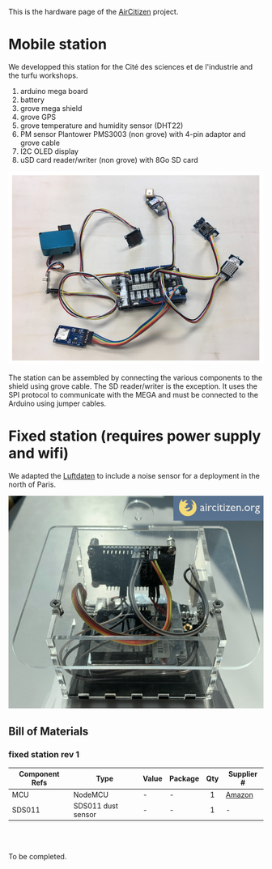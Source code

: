 <!---just a comment --->

This is the hardware page of the [AirCitizen](http://www.aircitizen.org) project. 

#  Mobile station

We developped this station for the Cité des sciences et de l'industrie and the turfu workshops.

1. arduino mega board
2. battery
3. grove mega shield
4. grove GPS
5. grove temperature and humidity sensor (DHT22)
6. PM sensor Plantower PMS3003 (non grove) with 4-pin adaptor and grove cable
7. I2C OLED display
8. uSD card reader/writer (non grove) with 8Go SD card

<p align="center">
	<img src="../photos/aircitizen-CN2-inside.png" width="600">
</p>

The station can be assembled by connecting the various components to the shield using grove cable. The SD reader/writer is the exception. It uses the SPI protocol to communicate with the MEGA and must be connected to the Arduino using jumper cables.

# Fixed station (requires power supply and wifi)

We adapted the [Luftdaten](https://luftdaten.info/) to include a noise sensor for a deployment in the north of Paris. 

<p align="center">
	<img src="../photos/aircitizen-station-fixe.png" width="600">
</p>


## Bill of Materials
### fixed station rev 1

Component Refs | Type            | Value      | Package | Qty | Supplier #
-------------- | --------------- | ---------- | ------- | :-: | ------------
MCU            | NodeMCU         | -          | -    |  1  | [Amazon](https://www.amazon.fr/ESP8266-nodeMCU/s?k=ESP8266+nodeMCU)
SDS011         | SDS011 dust sensor | -       | -    |  1  | -

</br></br>

To be completed.


